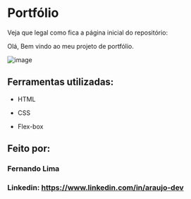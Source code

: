 

# Portfólio 

Veja que legal como fica a página inicial do repositório:

Olá, Bem vindo ao meu projeto de portfólio.

![image](https://user-images.githubusercontent.com/77756047/211304452-220fedf0-f91b-490f-8a65-a60ce860bc5c.png)

## Ferramentas utilizadas:

* HTML

* CSS

* Flex-box

## Feito por:

### Fernando Lima

### Linkedin: https://www.linkedin.com/in/araujo-dev

